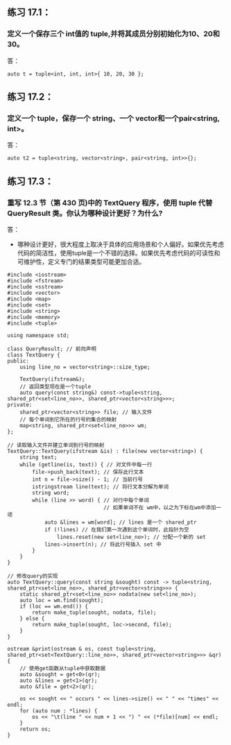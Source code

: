## 练习 17.1：
### 定义一个保存三个 int值的 tuple,并将其成员分别初始化为10、20和30。
答：
```
auto t = tuple<int, int, int>{ 10, 20, 30 };
```
## 练习 17.2：
### 定义一个 tuple，保存一个 string、一个 vector<string>和一个pair<string, int>。
答：
```
auto t2 = tuple<string, vector<string>, pair<string, int>>{};
```
## 练习 17.3：
### 重写 12.3 节（第 430 页)中的 TextQuery 程序，使用 tuple 代替 QueryResult 类。你认为哪种设计更好？为什么?
答：
* 哪种设计更好，很大程度上取决于具体的应用场景和个人偏好。如果优先考虑代码的简洁性，使用tuple是一个不错的选择。如果优先考虑代码的可读性和可维护性，定义专门的结果类型可能更加合适。
```
#include <iostream>
#include <fstream>
#include <sstream>
#include <vector>
#include <map>
#include <set>
#include <string>
#include <memory>
#include <tuple>

using namespace std;

class QueryResult; // 前向声明
class TextQuery {
public:
	using line_no = vector<string>::size_type;

	TextQuery(ifstream&);
	// 返回类型现在是一个tuple
	auto query(const string&) const->tuple<string, shared_ptr<set<line_no>>, shared_ptr<vector<string>>>;
private:
	shared_ptr<vector<string>> file; // 输入文件
	// 每个单词到它所在的行号的集合的映射
	map<string, shared_ptr<set<line_no>>> wm;
};

// 读取输入文件并建立单词到行号的映射
TextQuery::TextQuery(ifstream &is) : file(new vector<string>) {
	string text;
	while (getline(is, text)) { // 对文件中每一行
		file->push_back(text); // 保存此行文本
		int n = file->size() - 1; // 当前行号
		istringstream line(text); // 将行文本分解为单词
		string word;
		while (line >> word) { // 对行中每个单词
							   // 如果单词不在 wm中，以之为下标在wm中添加一项
			auto &lines = wm[word]; // lines 是一个 shared_ptr
			if (!lines) // 在我们第一次遇到这个单词时，此指针为空
				lines.reset(new set<line_no>); // 分配一个新的 set
			lines->insert(n); // 将此行号插入 set 中
		}
	}
}

// 修改query的实现
auto TextQuery::query(const string &sought) const -> tuple<string, shared_ptr<set<line_no>>, shared_ptr<vector<string>>> {
	static shared_ptr<set<line_no>> nodata(new set<line_no>);
	auto loc = wm.find(sought);
	if (loc == wm.end()) {
		return make_tuple(sought, nodata, file);
	} else {
		return make_tuple(sought, loc->second, file);
	}
}

ostream &print(ostream & os, const tuple<string, shared_ptr<set<TextQuery::line_no>>, shared_ptr<vector<string>>> &qr) {
	// 使用get函数从tuple中获取数据
	auto &sought = get<0>(qr);
	auto &lines = get<1>(qr);
	auto &file = get<2>(qr);

	os << sought << " occurs " << lines->size() << " " << "times" << endl;
	for (auto num : *lines) {
		os << "\t(line " << num + 1 << ") " << (*file)[num] << endl;
	}
	return os;
}
```
